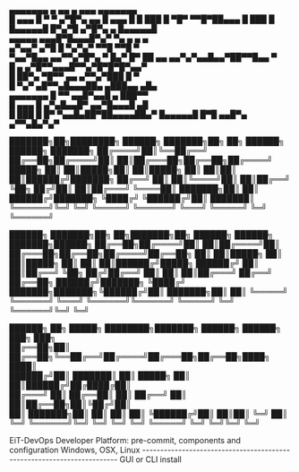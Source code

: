    ▄▄▄▄▄▄▄   ▄ ▄▄  ▄ ▄▄▄ ▄▄▄▄▄▄▄  
   █ ▄▄▄ █ ▀ ▀ ▄▀█▀▄  ▄▄ █ ▄▄▄ █ 
   █ ███ █ ▀█▀ ▀▀█▀██▄▄▄ █ ███ █ 
   █▄▄▄▄▄█ █▀▄▀█ ▄▀█▀▄ ▄ █▄▄▄▄▄█   
   ▄▄▄▄▄ ▄▄▄█▀█▄▄▄█▀▄▀ ▀▄ ▄ ▄ ▄   
   ▄▀▄▄▀ ▄▀█ █ ▀▄▀▄▀ ▀▀█ ▀▀█   ▀   
    ▀▄▄▀█▄▄ ▄▄▀▀▄▀█▀▄  ▀    █▄▀ 
   █▀ ██ ▄▄ ▄▄▀▄▀▄▄█▄▄▀██▀▀█▄▄ ▀  
   █   ▄ ▄▀█▀▀▄▄▄█▀▀▄▀█▀█▀█▀▄▄▀   
   █  ██▀▄ ▀█▀▀  ▄▄ ▄▀▀▄▀███ █ ▀  
   █ ▀▄▀ ▄█▀▀▄█▄▄▄██▄ ▄███▄▄ ▄█▄  
   ▄▄▄▄▄▄▄ █ ▀▀  ▄▄█▀▄▄█ ▄ ███▀▀  
   █ ▄▄▄ █ ▄▀▄█▄▄█▀ ▄▄▀█▄▄▄█ ▄█   
   █ ███ █ █▀ ▀▄▄█▄██▀██▄▄▄▄██▄▀ 
   █▄▄▄▄▄█ █▀█  ▄▄█▀▄ ▄▀▀▄█▄▀▄▀       
   
███████╗██╗████████╗   ██████╗ ███████╗██╗   ██╗ ██████╗ ██████╗ ███████╗ 
██╔════╝██║╚══██╔══╝   ██╔══██╗██╔════╝██║   ██║██╔═══██╗██╔══██╗██╔════╝ 
█████╗  ██║   ██║█████╗██║  ██║█████╗  ██║   ██║██║   ██║██████╔╝███████╗ 
██╔══╝  ██║   ██║╚════╝██║  ██║██╔══╝  ╚██╗ ██╔╝██║   ██║██╔═══╝ ╚════██║ 
███████╗██║   ██║      ██████╔╝███████╗ ╚████╔╝ ╚██████╔╝██║     ███████║ 
╚══════╝╚═╝   ╚═╝      ╚═════╝ ╚══════╝  ╚═══╝   ╚═════╝ ╚═╝     ╚══════╝ 
                                                                           
██████╗ ███████╗██╗   ██╗███████╗██╗      ██████╗ ██████╗ ███████╗██████╗ 
██╔══██╗██╔════╝██║   ██║██╔════╝██║     ██╔═══██╗██╔══██╗██╔════╝██╔══██╗
██║  ██║█████╗  ██║   ██║█████╗  ██║     ██║   ██║██████╔╝█████╗  ██████╔╝
██║  ██║██╔══╝  ╚██╗ ██╔╝██╔══╝  ██║     ██║   ██║██╔═══╝ ██╔══╝  ██╔══██╗
██████╔╝███████╗ ╚████╔╝ ███████╗███████╗╚██████╔╝██║     ███████╗██║  ██║
╚═════╝ ╚══════╝  ╚═══╝  ╚══════╝╚══════╝ ╚═════╝ ╚═╝     ╚══════╝╚═╝  ╚═╝
                                                                          
██████╗ ██╗      █████╗ ████████╗███████╗ ██████╗ ██████╗ ███╗   ███╗     
██╔══██╗██║     ██╔══██╗╚══██╔══╝██╔════╝██╔═══██╗██╔══██╗████╗ ████║     
██████╔╝██║     ███████║   ██║   █████╗  ██║   ██║██████╔╝██╔████╔██║     
██╔═══╝ ██║     ██╔══██║   ██║   ██╔══╝  ██║   ██║██╔══██╗██║╚██╔╝██║     
██║     ███████╗██║  ██║   ██║   ██║     ╚██████╔╝██║  ██║██║ ╚═╝ ██║     
╚═╝     ╚══════╝╚═╝  ╚═╝   ╚═╝   ╚═╝      ╚═════╝ ╚═╝  ╚═╝╚═╝     ╚═╝     
                                                                          

EiT-DevOps Developer Platform: pre-commit, components and configuration                  Windows, OSX, Linux
-----------------------------------------------------------------------                  GUI or CLI install
